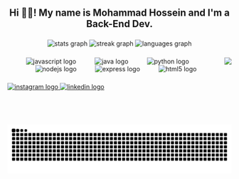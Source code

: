 <br clear="both">

<h2 align="center">Hi 👋😎! My name is Mohammad Hossein and I'm a Back-End Dev.</h2>

###

<div align="center">
  <img src="https://github-readme-stats.vercel.app/api?username=M-Baghestani&hide_title=false&hide_rank=false&show_icons=true&include_all_commits=true&count_private=true&disable_animations=false&theme=dracula&locale=en&hide_border=false" height="150" alt="stats graph"  />
  <img src="https://streak-stats.demolab.com?user=M-Baghestani&locale=en&mode=daily&theme=dracula&hide_border=false&border_radius=5" height="150" alt="streak graph"  />
  <img src="https://github-readme-stats.vercel.app/api/top-langs?username=M-Baghestani&locale=en&hide_title=false&layout=compact&card_width=320&langs_count=5&theme=dracula&hide_border=false" height="150" alt="languages graph"  />
</div>

###

<img align="right" height="150" src="https://camo.githubusercontent.com/afb942ef83a13e4496edb231d70a0634dfe43d6019e491f5a1a36c7edae44d8e/68747470733a2f2f6d69726f2e6d656469756d2e636f6d2f6d61782f313336302f302a67714f33736c4c6d4762346d55656a652e676966"  />

###

<div align="center">
  <img src="https://cdn.jsdelivr.net/gh/devicons/devicon/icons/javascript/javascript-plain.svg" height="55" alt="javascript logo"  />
  <img width="34" />
  <img src="https://cdn.jsdelivr.net/gh/devicons/devicon/icons/java/java-plain.svg" height="55" alt="java logo"  />
  <img width="34" />
  <img src="https://cdn.jsdelivr.net/gh/devicons/devicon/icons/python/python-original-wordmark.svg" height="55" alt="python logo"  />
  <img width="34" />
  <img src="https://cdn.jsdelivr.net/gh/devicons/devicon/icons/nodejs/nodejs-plain-wordmark.svg" height="55" alt="nodejs logo"  />
  <img width="34" />
  <img src="https://cdn.jsdelivr.net/gh/devicons/devicon/icons/express/express-original.svg" height="55" alt="express logo"  />
  <img width="34" />
  <img src="https://cdn.jsdelivr.net/gh/devicons/devicon/icons/html5/html5-plain-wordmark.svg" height="55" alt="html5 logo"  />
</div>

###

<div align="left">
  <a href="https://instagram.com/mh_b2080" target="_blank">
    <img src="https://img.shields.io/static/v1?message=Instagram&logo=instagram&label=&color=Efd0ff&logoColor=black&labelColor=&style=flat" height="32" alt="instagram logo"  />
  </a>
  <a href="https://www.linkedin.com/in/mohammad-baghestani-4287a4365/" target="_blank">
    <img src="https://img.shields.io/static/v1?message=LinkedIn&logo=linkedin&label=&color=Efd0ff&logoColor=black&labelColor=&style=flat" height="32" alt="linkedin logo"  />
  </a>
</div>

###

<br clear="both">

<img src="https://raw.githubusercontent.com/M-Baghestani/M-Baghestani/output/snake.svg" alt="Snake animation" />

###
